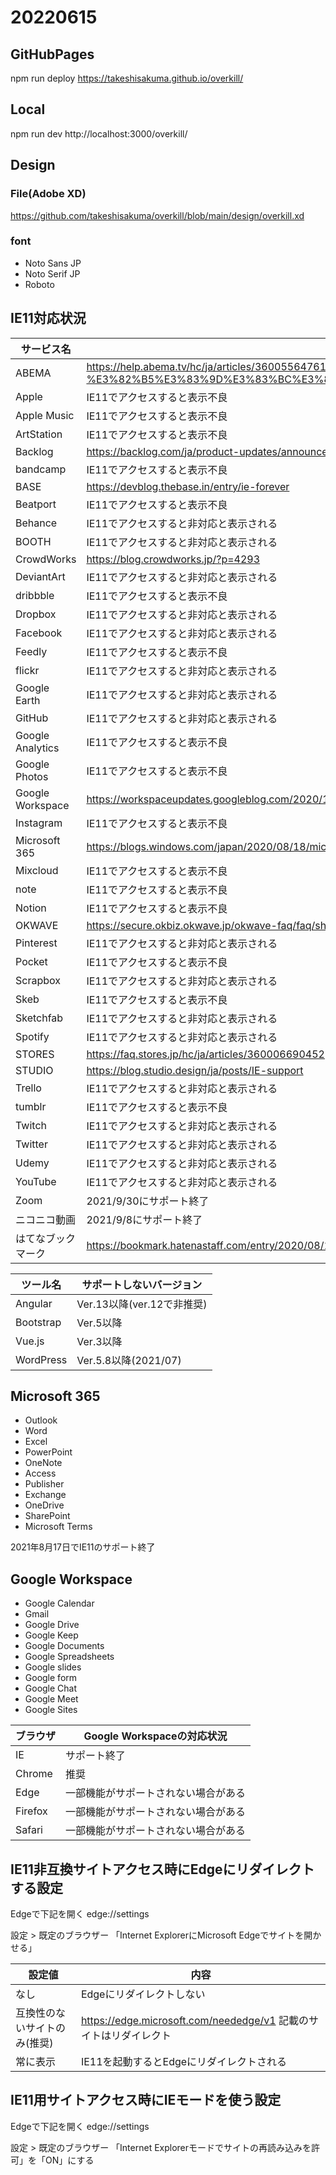 # 20220615

## GitHubPages
npm run deploy
https://takeshisakuma.github.io/overkill/

## Local
npm run dev
http://localhost:3000/overkill/

## Design

### File(Adobe XD)
https://github.com/takeshisakuma/overkill/blob/main/design/overkill.xd
### font
- Noto Sans JP
- Noto Serif JP
- Roboto
## IE11対応状況

|サービス名|確認方法|
|----|----|
|ABEMA|https://help.abema.tv/hc/ja/articles/360055647611--%E9%87%8D%E8%A6%81-ABEMA-Internet-Explorer-11-%E3%82%B5%E3%83%9D%E3%83%BC%E3%83%88%E7%B5%82%E4%BA%86%E3%81%AE%E3%81%8A%E7%9F%A5%E3%82%89%E3%81%9B|
|Apple|IE11でアクセスすると表示不良|
|Apple Music|IE11でアクセスすると表示不良|
|ArtStation|IE11でアクセスすると表示不良|
|Backlog|https://backlog.com/ja/product-updates/announcement/ie11-support-ends/|
|bandcamp|IE11でアクセスすると表示不良|
|BASE|https://devblog.thebase.in/entry/ie-forever|
|Beatport|IE11でアクセスすると表示不良|
|Behance|IE11でアクセスすると非対応と表示される|
|BOOTH|IE11でアクセスすると非対応と表示される|
|CrowdWorks|https://blog.crowdworks.jp/?p=4293|
|DeviantArt|IE11でアクセスすると非対応と表示される|
|dribbble|IE11でアクセスすると表示不良|
|Dropbox|IE11でアクセスすると非対応と表示される|
|Facebook|IE11でアクセスすると非対応と表示される|
|Feedly|IE11でアクセスすると表示不良|
|flickr|IE11でアクセスすると非対応と表示される|
|Google Earth|IE11でアクセスすると非対応と表示される|
|GitHub|IE11でアクセスすると非対応と表示される|
|Google Analytics|IE11でアクセスすると表示不良|
|Google Photos|IE11でアクセスすると表示不良|
|Google Workspace|https://workspaceupdates.googleblog.com/2020/12/ending-support-for-ie11-for-all-google-workspace.html|
|Instagram|IE11でアクセスすると表示不良|
|Microsoft 365|https://blogs.windows.com/japan/2020/08/18/microsoft-365-apps-say-farewell-to-internet-explorer-11/|
|Mixcloud|IE11でアクセスすると表示不良|
|note|IE11でアクセスすると表示不良|
|Notion|IE11でアクセスすると表示不良|
|OKWAVE|https://secure.okbiz.okwave.jp/okwave-faq/faq/show/49?site_domain=help|
|Pinterest|IE11でアクセスすると非対応と表示される|
|Pocket|IE11でアクセスすると表示不良|
|Scrapbox|IE11でアクセスすると非対応と表示される|
|Skeb|IE11でアクセスすると表示不良|
|Sketchfab|IE11でアクセスすると非対応と表示される|
|Spotify|IE11でアクセスすると非対応と表示される|
|STORES|https://faq.stores.jp/hc/ja/articles/360006690452|
|STUDIO|https://blog.studio.design/ja/posts/IE-support|
|Trello|IE11でアクセスすると非対応と表示される|
|tumblr|IE11でアクセスすると表示不良|
|Twitch|IE11でアクセスすると非対応と表示される|
|Twitter|IE11でアクセスすると非対応と表示される|
|Udemy|IE11でアクセスすると非対応と表示される|
|YouTube|IE11でアクセスすると非対応と表示される|
|Zoom|2021/9/30にサポート終了|
|ニコニコ動画|2021/9/8にサポート終了 |
|はてなブックマーク|https://bookmark.hatenastaff.com/entry/2020/08/13/111055 |



|ツール名|サポートしないバージョン|
|---|---|
|Angular|Ver.13以降(ver.12で非推奨)|
|Bootstrap|Ver.5以降|
|Vue.js|Ver.3以降|
|WordPress|Ver.5.8以降(2021/07)|

## Microsoft 365
- Outlook
- Word
- Excel
- PowerPoint
- OneNote
- Access
- Publisher
- Exchange
- OneDrive
- SharePoint
- Microsoft Terms

2021年8月17日でIE11のサポート終了
## Google Workspace

- Google Calendar
- Gmail
- Google Drive
- Google Keep
- Google Documents
- Google Spreadsheets
- Google slides
- Google form
- Google Chat
- Google Meet
- Google Sites

|ブラウザ|Google Workspaceの対応状況|
|---|---|
|IE|サポート終了|
|Chrome|推奨|
|Edge|一部機能がサポートされない場合がある|
|Firefox|一部機能がサポートされない場合がある|
|Safari|一部機能がサポートされない場合がある|



## IE11非互換サイトアクセス時にEdgeにリダイレクトする設定

Edgeで下記を開く
edge://settings

設定 > 既定のブラウザー
「Internet ExplorerにMicrosoft Edgeでサイトを開かせる」

|設定値|内容|
|---|---|
|なし|Edgeにリダイレクトしない|
|互換性のないサイトのみ(推奨)|https://edge.microsoft.com/neededge/v1 記載のサイトはリダイレクト|
|常に表示|IE11を起動するとEdgeにリダイレクトされる|

## IE11用サイトアクセス時にIEモードを使う設定
Edgeで下記を開く
edge://settings

設定 > 既定のブラウザー
「Internet Explorerモードでサイトの再読み込みを許可」を「ON」にする
